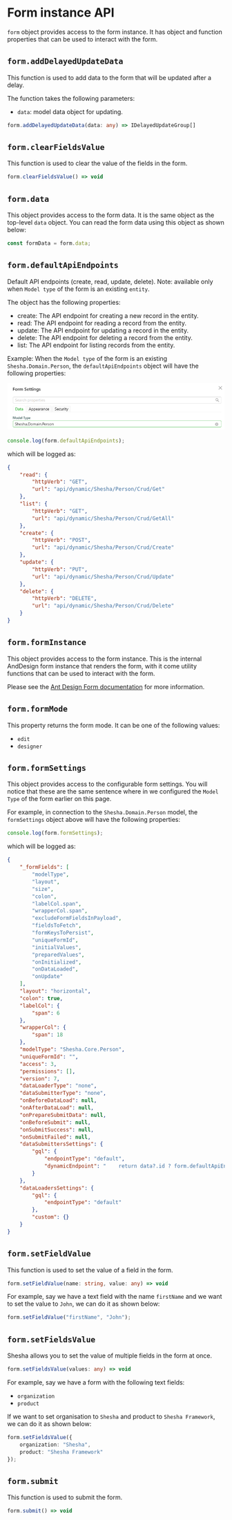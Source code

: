 # Form instance API

`form` object provides access to the form instance. It has object and function properties that can be used to interact with the form.

## `form.addDelayedUpdateData`

This function is used to add data to the form that will be updated after a delay.

The function takes the following parameters:

- `data`: model data object for updating.

```typescript
form.addDelayedUpdateData(data: any) => IDelayedUpdateGroup[]
```

## `form.clearFieldsValue`

This function is used to clear the value of the fields in the form.

```typescript
form.clearFieldsValue() => void
```

## `form.data`

This object provides access to the form data. It is the same object as the top-level `data` object. You can read the form data using this object as shown below:

```typescript
const formData = form.data;
```

## `form.defaultApiEndpoints`

Default API endpoints (create, read, update, delete). Note: available only when `Model type` of the form is an existing `entity`.

The object has the following properties:
- create: The API endpoint for creating a new record in the entity.  
- read: The API endpoint for reading a record from the entity.
- update: The API endpoint for updating a record in the entity.
- delete: The API endpoint for deleting a record from the entity.
- list: The API endpoint for listing records from the entity.

Example: When the `Model type` of the form is an existing `Shesha.Domain.Person`, the `defaultApiEndpoints` object will have the following properties:

![Model binding](./images/model-binding.png)


```typescript
console.log(form.defaultApiEndpoints);
```  

which will be logged as:

```json
{
    "read": {
        "httpVerb": "GET",
        "url": "api/dynamic/Shesha/Person/Crud/Get"
    },
    "list": {
        "httpVerb": "GET",
        "url": "api/dynamic/Shesha/Person/Crud/GetAll"
    },
    "create": {
        "httpVerb": "POST",
        "url": "api/dynamic/Shesha/Person/Crud/Create"
    },
    "update": {
        "httpVerb": "PUT",
        "url": "api/dynamic/Shesha/Person/Crud/Update"
    },
    "delete": {
        "httpVerb": "DELETE",
        "url": "api/dynamic/Shesha/Person/Crud/Delete"
    }
}
```

## `form.formInstance`

This object provides access to the form instance. This is the internal AndDesign form instance that renders the form, with it come utility functions that can be used to interact with the form.

Please see the [Ant Design Form documentation](https://ant.design/components/form) for more information.

## `form.formMode` 

This property returns the form mode. It can be one of the following values:
- `edit`
- `designer`

## `form.formSettings`

This object provides access to the configurable form settings. You will notice that these are the same sentence where in we configured the `Model Type` of the form earlier on this page.

For example, in connection to the `Shesha.Domain.Person` model, the `formSettings` object above will have the following properties:

```typescript
console.log(form.formSettings);
```

which will be logged as:

```json
{
    "_formFields": [
        "modelType",
        "layout",
        "size",
        "colon",
        "labelCol.span",
        "wrapperCol.span",
        "excludeFormFieldsInPayload",
        "fieldsToFetch",
        "formKeysToPersist",
        "uniqueFormId",
        "initialValues",
        "preparedValues",
        "onInitialized",
        "onDataLoaded",
        "onUpdate"
    ],
    "layout": "horizontal",
    "colon": true,
    "labelCol": {
        "span": 6
    },
    "wrapperCol": {
        "span": 18
    },
    "modelType": "Shesha.Core.Person",
    "uniqueFormId": "",
    "access": 3,
    "permissions": [],
    "version": 7,
    "dataLoaderType": "none",
    "dataSubmitterType": "none",
    "onBeforeDataLoad": null,
    "onAfterDataLoad": null,
    "onPrepareSubmitData": null,
    "onBeforeSubmit": null,
    "onSubmitSuccess": null,
    "onSubmitFailed": null,
    "dataSubmittersSettings": {
        "gql": {
            "endpointType": "default",
            "dynamicEndpoint": "    return data?.id ? form.defaultApiEndpoints.update : form.defaultApiEndpoints.create"
        }
    },
    "dataLoadersSettings": {
        "gql": {
            "endpointType": "default"
        },
        "custom": {}
    }
}
```

## `form.setFieldValue`  

This function is used to set the value of a field in the form.

```typescript
form.setFieldValue(name: string, value: any) => void
```

For example, say we have a text field with the name `firstName` and we want to set the value to `John`, we can do it as shown below:

```typescript
form.setFieldValue("firstName", "John");
```

## `form.setFieldsValue`

Shesha allows you to set the value of multiple fields in the form at once.

```typescript
form.setFieldsValue(values: any) => void
```

For example, say we have a form with the following text fields: 
- `organization`
- `product`

If we want to set organisation to `Shesha` and product to `Shesha Framework`, we can do it as shown below:

```typescript
form.setFieldsValue({
    organization: "Shesha",
    product: "Shesha Framework"
});
```

## `form.submit`

This function is used to submit the form.

```typescript
form.submit() => void
```